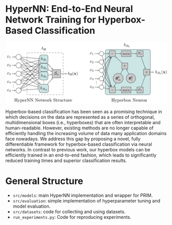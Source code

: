 # HyperNN: End-to-End Neural Network Training for Hyperbox-Based Classification

![hypernn](hypernn.png)

Hyperbox-based classification has been seen as a promising technique in which decisions on the data are represented as a series of orthogonal, multidimensional boxes (i.e., hyperboxes) that are often interpretable and human-readable. However, existing methods are no longer capable of efficiently handling the increasing volume of data many application domains face nowadays. We address this gap by proposing a novel, fully differentiable framework for hyperbox-based classification via neural networks. In contrast to previous work, our hyperbox models can be efficiently trained in an end-to-end fashion, which leads to significantly reduced training times and superior classification results.



# General Structure
- `src/models`: main HyperNN implementation and wrapper for PRIM.
- `src/evaluation`: simple implementation of hyperparameter tuning and model evaluation.
- `src/datasets`: code for collecting and using datasets.
- `run_experiments.py`: Code for reproducing experiments.

